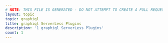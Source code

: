 ```yaml
---
# NOTE: THIS FILE IS GENERATED - DO NOT ATTEMPT TO CREATE A PULL REQUEST TO UPDATE THE DATA. 
layout: topic
topic: graphiql
title: graphiql ServerLess Plugins
description: '1 graphiql ServerLess Plugins'
count: 1
---
```

